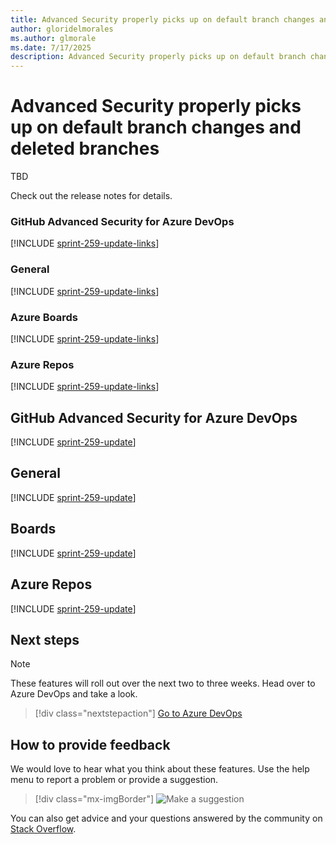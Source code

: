 ```yaml
---
title: Advanced Security properly picks up on default branch changes and deleted branches 
author: gloridelmorales
ms.author: glmorale
ms.date: 7/17/2025
description: Advanced Security properly picks up on default branch changes and deleted branches 
---
```

# Advanced Security properly picks up on default branch changes and deleted branches 

TBD

Check out the release notes for details.

### GitHub Advanced Security for Azure DevOps

[!INCLUDE [sprint-259-update-links](includes/ghazdo/sprint-259-update-links.md)]

### General

[!INCLUDE [sprint-259-update-links](includes/general/sprint-259-update-links.md)]


### Azure Boards

[!INCLUDE [sprint-259-update-links](includes/boards/sprint-259-update-links.md)]

### Azure Repos

[!INCLUDE [sprint-259-update-links](includes/repos/sprint-259-update-links.md)]


## GitHub Advanced Security for Azure DevOps

[!INCLUDE [sprint-259-update](includes/ghazdo/sprint-259-update.md)]

## General

[!INCLUDE [sprint-259-update](includes/general/sprint-259-update.md)]

## Boards

[!INCLUDE [sprint-259-update](includes/boards/sprint-259-update.md)]

## Azure Repos

[!INCLUDE [sprint-259-update](includes/repos/sprint-259-update.md)]


## Next steps

> [!NOTE]
> These features will roll out over the next two to three weeks.
Head over to Azure DevOps and take a look.

> [!div class="nextstepaction"] 
> [Go to Azure DevOps](https://go.microsoft.com/fwlink/?LinkId=307137&campaign=o~msft~docs~product-vsts~release-notes)
## How to provide feedback

We would love to hear what you think about these features. Use the help menu to report a problem or provide a suggestion.

> [!div class="mx-imgBorder"] 
> ![Make a suggestion](../media/make-a-suggestion.png)

You can also get advice and your questions answered by the community on [Stack Overflow](https://stackoverflow.com/questions/tagged/azure-devops).
